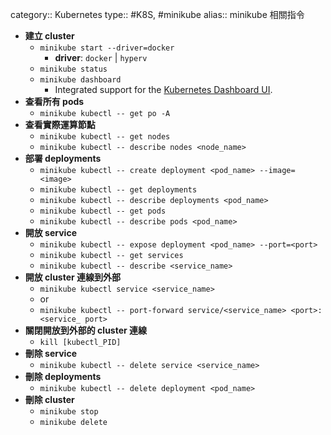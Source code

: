 category:: Kubernetes
type:: #K8S, #minikube
alias:: minikube 相關指令

- **建立 cluster**
	- `minikube start --driver=docker`
		- **driver**: `docker` | `hyperv`
	- `minikube status`
	- `minikube dashboard`
		- Integrated support for the [Kubernetes Dashboard UI](https://github.com/kubernetes/dashboard).
- **查看所有 pods**
	- `minikube kubectl -- get po -A`
- **查看實際運算節點**
	- `minikube kubectl -- get nodes`
	- `minikube kubectl -- describe nodes <node_name>`
- **部署 deployments**
	- `minikube kubectl -- create deployment <pod_name> --image=<image>`
	- `minikube kubectl -- get deployments`
	- `minikube kubectl -- describe deployments <pod_name>`
	- `minikube kubectl -- get pods`
	- `minikube kubectl -- describe pods <pod_name>`
- **開放 service**
	- `minikube kubectl -- expose deployment <pod_name> --port=<port>`
	- `minikube kubectl -- get services`
	- `minikube kubectl -- describe <service_name>`
- **開放 cluster 連線到外部**
	- `minikube kubectl service <service_name>`
	- or
	- `minikube kubectl -- port-forward service/<service_name> <port>:<service_ port>`
- **關閉開放到外部的 cluster 連線**
	- `kill [kubectl_PID]`
- **刪除 service**
	- `minikube kubectl -- delete service <service_name>`
- **刪除 deployments**
	- `minikube kubectl -- delete deployment <pod_name>`
- **刪除 cluster**
	- `minikube stop`
	- `minikube delete`